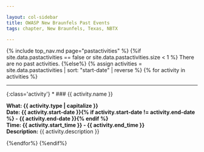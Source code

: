 ```yaml
---

layout: col-sidebar
title: OWASP New Braunfels Past Events
tags: chapter, New Braunfels, Texas, NBTX

---
```


{% include top_nav.md page="pastactivities" %}
{%if site.data.pastactivities == false or site.data.pastactivities.size < 1 %}
There are no past activities.
{%else%}
{% assign activities = site.data.pastactivities | sort: "start-date" | reverse %}
{% for activity in activities %}
<hr>
{:class='activity'}
* ### {{ activity.name }}

  **What: {{ activity.type | capitalize }}**<br>
  **Date: {{ activity.start-date }}{% if activity.start-date != activity.end-date %} - {{ activity.end-date }}{% endif %}**<br>
  **Time: {{ activity.start_time }} - {{ activity.end_time }}**<br>
  **Description:**
  {{ activity.description }}<br>

{%endfor%}
{%endif%}